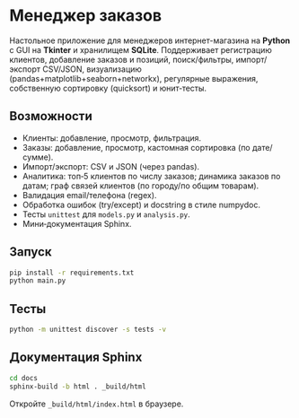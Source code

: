 # Менеджер заказов 

Настольное приложение для менеджеров интернет-магазина на **Python** с GUI на **Tkinter** и хранилищем **SQLite**. 
Поддерживает регистрацию клиентов, добавление заказов и позиций, поиск/фильтры, импорт/экспорт CSV/JSON, визуализацию (pandas+matplotlib+seaborn+networkx), регулярные выражения, собственную сортировку (quicksort) и юнит‑тесты.

## Возможности
- Клиенты: добавление, просмотр, фильтрация.
- Заказы: добавление, просмотр, кастомная сортировка (по дате/сумме).
- Импорт/экспорт: CSV и JSON (через pandas).
- Аналитика: топ‑5 клиентов по числу заказов; динамика заказов по датам; граф связей клиентов (по городу/по общим товарам).
- Валидация email/телефона (regex).
- Обработка ошибок (try/except) и docstring в стиле numpydoc.
- Тесты `unittest` для `models.py` и `analysis.py`.
- Мини‑документация Sphinx.

## Запуск
```bash
pip install -r requirements.txt
python main.py
```

## Тесты
```bash
python -m unittest discover -s tests -v
```

## Документация Sphinx
```bash
cd docs
sphinx-build -b html . _build/html
```

Откройте `_build/html/index.html` в браузере.
